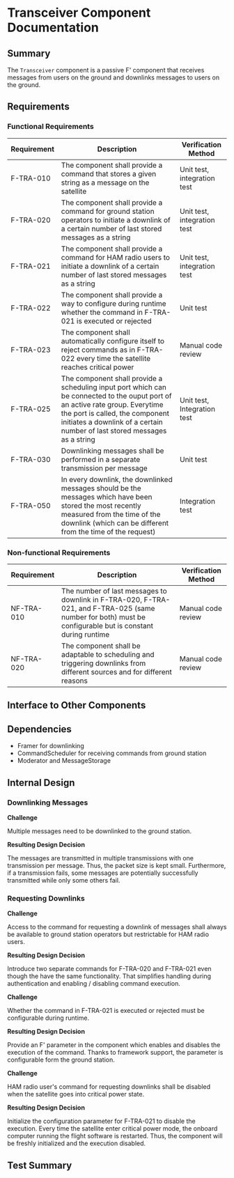 # Transceiver Component Documentation
## Summary
The `Transceiver` component is a passive F' component that receives messages from users on the ground and downlinks messages to users on the ground.
## Requirements
### Functional Requirements
Requirement | Description | Verification Method
----------- | ----------- | -------------------
F-TRA-010 | The component shall provide a command that stores a given string as a message on the satellite | Unit test, integration test
F-TRA-020 | The component shall provide a command for ground station operators to initiate a downlink of a certain number of last stored messages as a string | Unit test, integration test
F-TRA-021 | The component shall provide a command for HAM radio users to initiate a downlink of a certain number of last stored messages as a string | Unit test, integration test
F-TRA-022 | The component shall provide a way to configure during runtime whether the command in F-TRA-021 is executed or rejected | Unit test
F-TRA-023 | The component shall automatically configure itself to reject commands as in F-TRA-022 every time the satellite reaches critical power | Manual code review
F-TRA-025 | The component shall provide a scheduling input port which can be connected to the ouput port of an active rate group. Everytime the port is called, the component initiates a downlink of a certain number of last stored messages as a string | Unit test, Integration test
F-TRA-030 | Downlinking messages shall be performed in a separate transmission per message | Unit test 
F-TRA-050 | In every downlink, the downlinked messages should be the messages which have been stored the most recently measured from the time of the downlink (which can be different from the time of the request) | Integration test


### Non-functional Requirements
Requirement | Description | Verification Method
----------- | ----------- | -------------------
NF-TRA-010 | The number of last messages to downlink in F-TRA-020, F-TRA-021, and F-TRA-025 (same number for both) must be configurable but is constant during runtime | Manual code review
NF-TRA-020 | The component shall be adaptable to scheduling and triggering downlinks from different sources and for different reasons | Manual code review
## Interface to Other Components
## Dependencies
* Framer for downlinking
* CommandScheduler for receiving commands from ground station
* Moderator and MessageStorage
## Internal Design
### Downlinking Messages

**Challenge**

Multiple messages need to be downlinked to the ground station.

**Resulting Design Decision**

The messages are transmitted in multiple transmissions with one transmission per message. Thus, the packet size is kept small. Furthermore, if a transmission fails, some messages are potentially successfully transmitted while only some others fail.


### Requesting Downlinks
**Challenge** 

Access to the command for requesting a downlink of messages shall always be available to ground station operators but restrictable for HAM radio users.

**Resulting Design Decision**

Introduce two separate commands for F-TRA-020 and F-TRA-021 even though the have the same functionality. That simplifies handling during authentication and enabling / disabling command execution.

**Challenge**

Whether the command in F-TRA-021 is executed or rejected must be configurable during runtime.

**Resulting Design Decision**

Provide an F' parameter in the component which enables and disables the execution of the command. Thanks to framework support, the parameter is configurable form the ground station.

**Challenge**

HAM radio user's command for requesting downlinks shall be disabled when the satellite goes into critical power state.

**Resulting Design Decision**

Initialize the configuration parameter for F-TRA-021 to disable the execution. Every time the satellite enter critical power mode, the onboard computer running the flight software is restarted. Thus, the component will be freshly initialized and the execution disabled.

## Test Summary
